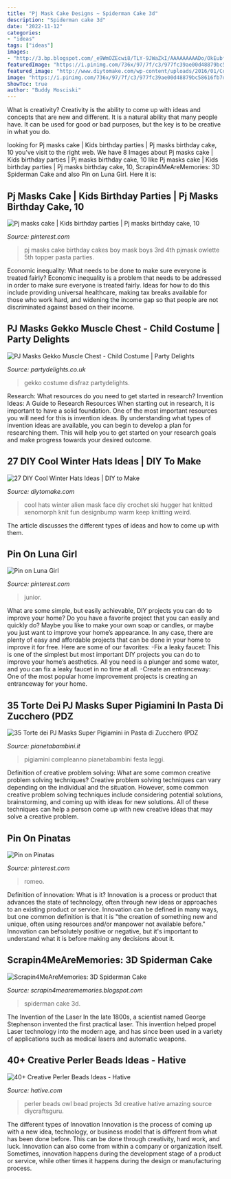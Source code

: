 ```yaml
---
title: "Pj Mask Cake Designs ~ Spiderman Cake 3d"
description: "Spiderman cake 3d"
date: "2022-11-12"
categories:
- "ideas"
tags: ["ideas"]
images:
- "http://3.bp.blogspot.com/_e9WmOZEcwi8/TLY-9JWaZkI/AAAAAAAAADo/OkEubfBqPjE/s1600/100_1509-2.jpg"
featuredImage: "https://i.pinimg.com/736x/97/7f/c3/977fc39ae00d48879bc58616fb7d5461.jpg"
featured_image: "http://www.diytomake.com/wp-content/uploads/2016/01/Cool-Winter-Hats-idea.jpg"
image: "https://i.pinimg.com/736x/97/7f/c3/977fc39ae00d48879bc58616fb7d5461.jpg"
ShowToc: true
author: "Buddy Mosciski"
---
```



What is creativity?
Creativity is the ability to come up with ideas and concepts that are new and different. It is a natural ability that many people have. It can be used for good or bad purposes, but the key is to be creative in what you do.

	

		
looking for Pj masks cake | Kids birthday parties | Pj masks birthday cake, 10 you've visit to the right web. We have 8 Images about Pj masks cake | Kids birthday parties | Pj masks birthday cake, 10 like Pj masks cake | Kids birthday parties | Pj masks birthday cake, 10, Scrapin4MeAreMemories: 3D Spiderman Cake and also Pin on Luna Girl. Here it is:
		
    
## Pj Masks Cake | Kids Birthday Parties | Pj Masks Birthday Cake, 10

<img loading=lazy src="https://i.pinimg.com/736x/0c/28/aa/0c28aa22bbeb0805281ee88dca6338d3.jpg?b=t" onerror="this.onerror=null;this.src='https://tse1.mm.bing.net/th?id=OIP.yWNZsI87KgJzNcHHPalV0QHaJ3&amp;pid=15.1';" alt="Pj masks cake | Kids birthday parties | Pj masks birthday cake, 10">

_Source: pinterest.com_

>pj masks cake birthday cakes boy mask boys 3rd 4th pjmask owlette 5th topper pasta parties. 

	

Economic inequality: What needs to be done to make sure everyone is treated fairly?
Economic inequality is a problem that needs to be addressed in order to make sure everyone is treated fairly. Ideas for how to do this include providing universal healthcare, making tax breaks available for those who work hard, and widening the income gap so that people are not discriminated against based on their income.

    
## PJ Masks Gekko Muscle Chest - Child Costume | Party Delights

<img loading=lazy src="https://images.partydelights.co.uk/FANC/18/052/front/v1/flxm/3.jpg" onerror="this.onerror=null;this.src='https://tse1.mm.bing.net/th?id=OIP.M3PFR2XWzSgHbHSbRJPY1wHaJ3&amp;pid=15.1';" alt="PJ Masks Gekko Muscle Chest - Child Costume | Party Delights">

_Source: partydelights.co.uk_

>gekko costume disfraz partydelights. 

	

Research: What resources do you need to get started in research?
Invention Ideas: A Guide to Research Resources
When starting out in research, it is important to have a solid foundation. One of the most important resources you will need for this is invention ideas. By understanding what types of invention ideas are available, you can begin to develop a plan for researching them. This will help you to get started on your research goals and make progress towards your desired outcome.

    
## 27 DIY Cool Winter Hats Ideas | DIY To Make

<img loading=lazy src="http://www.diytomake.com/wp-content/uploads/2016/01/Cool-Winter-Hats-idea.jpg" onerror="this.onerror=null;this.src='https://tse2.mm.bing.net/th?id=OIP.U_PytPhDZtLasS54UvXWjgHaJQ&amp;pid=15.1';" alt="27 DIY Cool Winter Hats Ideas | DIY to Make">

_Source: diytomake.com_

>cool hats winter alien mask face diy crochet ski hugger hat knitted xenomorph knit fun designbump warm keep knitting weird. 

	

The article discusses the different types of ideas and how to come up with them.

    
## Pin On Luna Girl

<img loading=lazy src="https://i.pinimg.com/736x/79/0a/c0/790ac04c9b03ba717af2f7853dccb457.jpg" onerror="this.onerror=null;this.src='https://tse4.mm.bing.net/th?id=OIP.7tSEWIlsfsXm4zA203zePwAAAA&amp;pid=15.1';" alt="Pin on Luna Girl">

_Source: pinterest.com_

>junior. 

	

What are some simple, but easily achievable, DIY projects you can do to improve your home?
Do you have a favorite project that you can easily and quickly do? Maybe you like to make your own soap or candles, or maybe you just want to improve your home’s appearance. In any case, there are plenty of easy and affordable projects that can be done in your home to improve it for free. Here are some of our favorites: 
-Fix a leaky faucet: This is one of the simplest but most important DIY projects you can do to improve your home’s aesthetics. All you need is a plunger and some water, and you can fix a leaky faucet in no time at all. 
-Create an entranceway: One of the most popular home improvement projects is creating an entranceway for your home.

    
## 35 Torte Dei PJ Masks Super Pigiamini In Pasta Di Zucchero (PDZ

<img loading=lazy src="http://pianetabambini.it/wp-content/uploads/2017/07/Torta-PJ-Masks-Super-Pigiamini-30.jpg" onerror="this.onerror=null;this.src='https://tse2.mm.bing.net/th?id=OIP.M1y_h9zAUySuUqUdKoEd7QHaK_&amp;pid=15.1';" alt="35 Torte dei PJ Masks Super Pigiamini in Pasta di Zucchero (PDZ">

_Source: pianetabambini.it_

>pigiamini compleanno pianetabambini festa leggi. 

	

Definition of creative problem solving: What are some common creative problem solving techniques?
Creative problem solving techniques can vary depending on the individual and the situation. However, some common creative problem solving techniques include considering potential solutions, brainstorming, and coming up with ideas for new solutions. All of these techniques can help a person come up with new creative ideas that may solve a creative problem.

    
## Pin On Pinatas

<img loading=lazy src="https://i.pinimg.com/736x/97/7f/c3/977fc39ae00d48879bc58616fb7d5461.jpg" onerror="this.onerror=null;this.src='https://tse1.mm.bing.net/th?id=OIP.J8qvdHf2fZSxYXItKgGlIwHaJ3&amp;pid=15.1';" alt="Pin on Pinatas">

_Source: pinterest.com_

>romeo. 

	

Definition of innovation: What is it?
Innovation is a process or product that advances the state of technology, often through new ideas or approaches to an existing product or service. Innovation can be defined in many ways, but one common definition is that it is "the creation of something new and unique, often using resources and/or manpower not available before." 
Innovation can befsolutely positive or negative, but it's important to understand what it is before making any decisions about it.

    
## Scrapin4MeAreMemories: 3D Spiderman Cake

<img loading=lazy src="http://3.bp.blogspot.com/_e9WmOZEcwi8/TLY-9JWaZkI/AAAAAAAAADo/OkEubfBqPjE/s1600/100_1509-2.jpg" onerror="this.onerror=null;this.src='https://tse2.mm.bing.net/th?id=OIP.he9q67I1g8ItkeMHddIU0AHaJ4&amp;pid=15.1';" alt="Scrapin4MeAreMemories: 3D Spiderman Cake">

_Source: scrapin4mearememories.blogspot.com_

>spiderman cake 3d. 

	

The Invention of the Laser
In the late 1800s, a scientist named George Stephenson invented the first practical laser. This invention helped propel Laser technology into the modern age, and has since been used in a variety of applications such as medical lasers and automatic weapons.

    
## 40+ Creative Perler Beads Ideas - Hative

<img loading=lazy src="https://hative.com/wp-content/uploads/2014/04/perler-beads-ideas/31-owl-perler-beads.jpg" onerror="this.onerror=null;this.src='https://tse2.mm.bing.net/th?id=OIP.U3Mtwd-ryfCBJqXOcNyC7AHaJK&amp;pid=15.1';" alt="40+ Creative Perler Beads Ideas - Hative">

_Source: hative.com_

>perler beads owl bead projects 3d creative hative amazing source diycraftsguru. 

	

The different types of Innovation
Innovation is the process of coming up with a new idea, technology, or business model that is different from what has been done before. This can be done through creativity, hard work, and luck. Innovation can also come from within a company or organization itself. Sometimes, innovation happens during the development stage of a product or service, while other times it happens during the design or manufacturing process.

